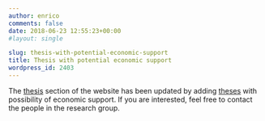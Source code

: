 ```yaml
---
author: enrico
comments: false
date: 2018-06-23 12:55:23+00:00
#layout: single

slug: thesis-with-potential-economic-support
title: Thesis with potential economic support
wordpress_id: 2403
---
```


The [thesis]({{site.baseurl}}/theses/specific-proposals) section of the website has been updated by adding [theses]({{site.baseurl}}/theses/specific-proposals) with possibility of economic support. If you are interested, feel free to contact the people in the research group.
